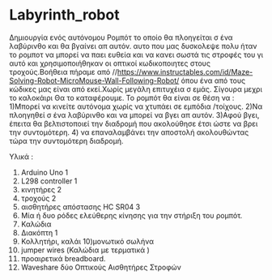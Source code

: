 # Labyrinth_robot
Δημιουργία ενός αυτόνομου Ρομπότ το οποίο θα πλοηγείται σ ένα λαβύρινθο και θα βγαίνει απ αυτόν.
αυτο που μας δυσκολεψε πολυ ήταν το ρομποτ να μπορεί να παει ευθεία και να κανει σωστά τις στροφές του γι αυτό και 
χρησιμοποιήθηκαν οι οπτικοί κωδικοποιητες στους τροχούς.Βοήθεια πήραμε από 
//https://www.instructables.com/id/Maze-Solving-Robot-MicroMouse-Wall-Following-Robot/
όπου ένα από τους κώδικες μας είναι από εκεί.Χωρίς μεγάλη επιτυχέια σ εμάς. Σίγουρα μεχρι το καλοκάιρι Θα το καταφέρουμε.
Το  ρομπότ θα είναι σε θέση να :
1)Μπορεί να κινείτε αυτόνομα χωρίς να χτυπάει σε εμπόδια /τοίχους.
2)Να πλοηγηθεί σ ένα λαβύρινθο και να μπορεί να βγει απ αυτόν. 
3)Αφού βγει, έπειτα θα βελτιστοποιεί την διαδρομή που ακολούθησε έτσι ώστε να βρει την συντομότερη.
4) να επαναλαμβάνει την αποστολή ακολουθώντας τώρα την συντομότερη διαδρομή.

Υλικά :
1) Arduino Uno 1
2) L298 controller 1
3) κινητήρες 2
4) τροχούς 2
5) αισθητήρες απόστασης HC SR04 3
6) Μία ή δυο ρόδες ελεύθερης κίνησης για την στήριξη του ρομπότ.
7) Καλώδια
8) Διακόπτη 1
9) Κολλητήρι, καλάι
10)μονωτικό σωλήνα 
11) jumper wires (Καλώδια με τερματικά ) 
12) προαιρετικά breadboard.
13) Waveshare δύο Οπτικούς Αισθητήρες Στροφών 
